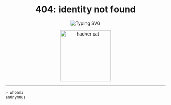<h1 align="center">404: identity not found</h1>

<p align="center">
  <img src="https://readme-typing-svg.demolab.com?font=Fira+Code&duration=2000&pause=1000&color=36BCF7&center=true&width=435&lines=~+accessing+terminal...;~+initializing+profile...;~+error%3A+data+corrupted" alt="Typing SVG" />
</p>

<p align="center">
  <img src="https://media.giphy.com/media/Vg4x4uC8fWcYQ/giphy.gif" width="160" alt="hacker cat" />
</p>

---

```bash
> whoami
an0nym0us
